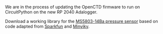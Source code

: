 We are in the process of updating the OpenCTD firmware to run on CircuitPython on the new RP 2040 Adalogger. 

Download a working library for the [MS5803-14Ba pressure sensor](https://github.com/OceanographyforEveryone/OpenCTD/tree/main/Software/Firmware/OpenCTD_RP2040/MS5803-14BA) based on code adapted from [Sparkfun](https://github.com/sparkfun/MS5803-14BA_Breakout) and [Minyiky](https://github.com/minyiky/ms5803-micropython).
